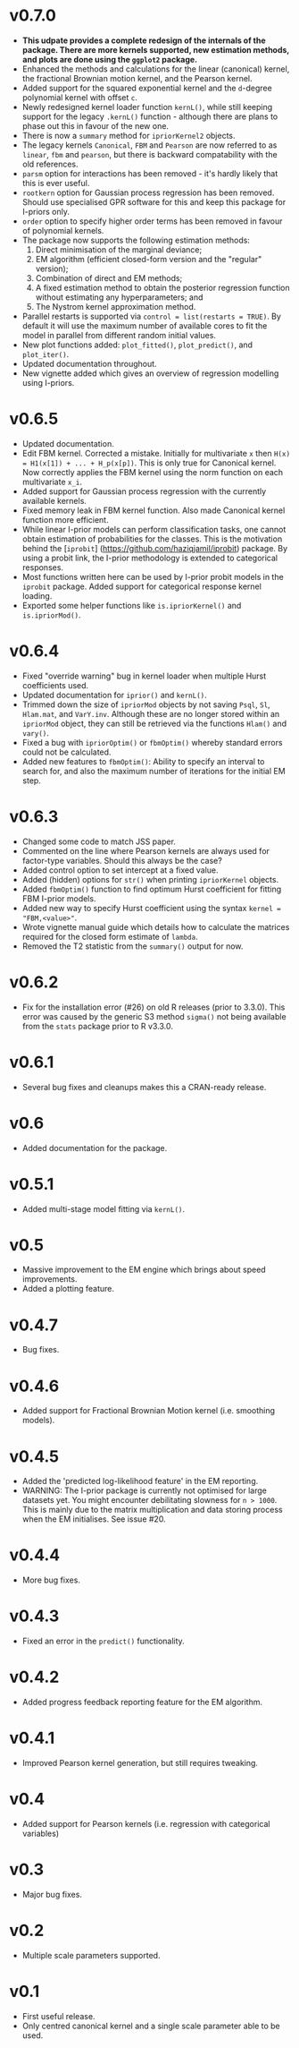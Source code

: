 # v0.7.0

* **This udpate provides a complete redesign of the internals of the package. There are more kernels supported, new estimation methods, and plots are done using the `ggplot2` package.**
* Enhanced the methods and calculations for the linear (canonical) kernel, the fractional Brownian motion kernel, and the Pearson kernel.
* Added support for the squared exponential kernel and the `d`-degree polynomial kernel with offset `c`.
* Newly redesigned kernel loader function `kernL()`, while still keeping support for the legacy `.kernL()` function - although there are plans to phase out this in favour of the new one.
* There is now a `summary` method for `ipriorKernel2` objects. 
* The legacy kernels `Canonical`, `FBM` and `Pearson` are now referred to as `linear`, `fbm` and `pearson`, but there is backward compatability with the old references. 
* `parsm` option for interactions has been removed - it's hardly likely that this is ever useful.
* `rootkern` option for Gaussian process regression has been removed. Should use specialised GPR software for this and keep this package for I-priors only.
* `order` option to specify higher order terms has been removed in favour of polynomial kernels.
* The package now supports the following estimation methods: 
    1. Direct minimisation of the marginal deviance;
    2. EM algorithm (efficient closed-form version and the "regular" version);
    3. Combination of direct and EM methods;
    4. A fixed estimation method to obtain the posterior regression function without estimating any hyperparameters; and
    5. The Nystrom kernel approximation method.
* Parallel restarts is supported via `control = list(restarts = TRUE)`. By default it will use the maximum number of available cores to fit the model in parallel from different random initial values.
* New plot functions added: `plot_fitted()`, `plot_predict()`, and `plot_iter()`.
* Updated documentation throughout.
* New vignette added which gives an overview of regression modelling using I-priors.

# v0.6.5

* Updated documentation.
* Edit FBM kernel. Corrected a mistake. Initially for multivariate `x` then  `H(x) = H1(x[1]) + ... + H_p(x[p])`. This is only true for Canonical kernel. Now correctly applies the FBM kernel using the norm function on each multivariate `x_i`.
* Added support for Gaussian process regression with the currently available kernels.
* Fixed memory leak in FBM kernel function. Also made Canonical kernel function more efficient.
* While linear I-prior models can perform classification tasks, one cannot obtain estimation of probabilities for the classes. This is the motivation behind the [`iprobit`] (https://github.com/haziqjamil/iprobit) package. By using a probit link, the I-prior methodology is extended to categorical responses.
* Most functions written here can be used by I-prior probit models in the `iprobit` package. Added support for categorical response kernel loading.
* Exported some helper functions like `is.ipriorKernel()` and `is.ipriorMod()`.

# v0.6.4

* Fixed "override warning" bug in kernel loader when multiple Hurst coefficients used.
* Updated documentation for `iprior()` and `kernL()`.
* Trimmed down the size of `ipriorMod` objects by not saving `Psql`, `Sl`, `Hlam.mat`, and `VarY.inv`. Although these are no longer stored within an `ipriorMod` object, they can still be retrieved via the functions `Hlam()` and `vary()`.
* Fixed a bug with `ipriorOptim()` or `fbmOptim()` whereby standard errors could not be calculated.
* Added new features to `fbmOptim()`: Ability to specify an interval to search for, and also the maximum number of iterations for the initial EM step.

# v0.6.3

* Changed some code to match JSS paper.
* Commented on the line where Pearson kernels are always used for factor-type variables. Should this always be the case?
* Added control option to set intercept at a fixed value.
* Added (hidden) options for `str()` when printing `ipriorKernel` objects.
* Added  `fbmOptim()` function to find optimum Hurst coefficient for fitting FBM I-prior models.
* Added new way to specify Hurst coefficient using the syntax `kernel = "FBM,<value>"`.
* Wrote vignette manual guide which details how to calculate the matrices required for the closed form estimate of `lambda`.
* Removed the T2 statistic from the `summary()` output for now.

# v0.6.2

* Fix for the installation error (#26) on old R releases (prior to 3.3.0). This error was caused by the generic S3 method `sigma()` not being available from the `stats` package prior to R v3.3.0. 

# v0.6.1

* Several bug fixes and cleanups makes this a CRAN-ready release.

# v0.6

* Added documentation for the package.

# v0.5.1

* Added multi-stage model fitting via `kernL()`.

# v0.5

* Massive improvement to the EM engine which brings about speed improvements.
* Added a plotting feature.
 
# v0.4.7

* Bug fixes.
 
# v0.4.6
 
* Added support for Fractional Brownian Motion kernel (i.e. smoothing models).
 
# v0.4.5
 
* Added the 'predicted log-likelihood feature' in the EM reporting.
* WARNING: The I-prior package is currently not optimised for large datasets yet. You might encounter debilitating slowness for `n > 1000`. This is mainly due to the matrix multiplication and data storing process when the EM initialises. See issue #20.
 
# v0.4.4

* More bug fixes. 
 
# v0.4.3
 
* Fixed an error in the `predict()` functionality.
 
# v0.4.2
 
* Added progress feedback reporting feature for the EM algorithm.

# v0.4.1

* Improved Pearson kernel generation, but still requires tweaking.
 
# v0.4
 
* Added support for Pearson kernels (i.e. regression with categorical variables)

# v0.3

* Major bug fixes.
 
# v0.2

* Multiple scale parameters supported.

# v0.1

* First useful release.
* Only centred canonical kernel and a single scale parameter able to be used.
